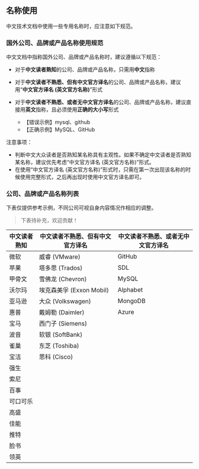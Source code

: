## 名称使用

中文技术文档中使用一些专用名称时，应注意如下规范。

### 国外公司、品牌或产品名称使用规范

中文文档中指称国外公司、品牌或产品名称时，建议遵循以下规范：

- 对于**中文读者熟知**的公司、品牌或产品名称，只需用**中文**指称
- 对于**中文读者不熟悉、但有中文官方译名**的公司、品牌或产品名称，建议用“**中文官方译名 (英文官方名称)**”形式
- 对于**中文读者不熟悉、或者无中文官方译名**的公司、品牌或产品名称，建议直接用**英文**指称，且必须使用**正确的大小写**形式

    - 【错误示例】mysql、github
    - 【正确示例】MySQL、GitHub

注意事项：

- 判断中文大众读者是否熟知某名称具有主观性。如果不确定中文读者是否熟知某名称，建议优先考虑“中文官方译名 (英文官方名称)”形式。
- 在使用“中文官方译名 (英文官方名称)”形式时，只需在第一次出现该名称的时候使用完整形式，之后再出现时使用中文官方译名即可。

### 公司、品牌或产品名称列表

下表仅提供参考示例，不同公司可视自身内容情况作相应的调整。

> 下表待补充，欢迎贡献！

|中文读者熟知|中文读者不熟悉、但有中文官方译名|中文读者不熟悉、或者无中文官方译名|
|---|---|---|
|微软|威睿 (VMware)|GitHub|
|苹果|塔多思 (Trados)|SDL|
|甲骨文|雪佛龙 (Chevron)|MySQL|
|沃尔玛|埃克森美孚 (Exxon Mobil)|Alphabet|
|亚马逊|大众 (Volkswagen)|MongoDB|
|惠普|戴姆勒 (Daimler)|Azure|
|宝马|西门子 (Siemens)||
|波音|软银 (SoftBank)||
|雀巢|东芝 (Toshiba)||
|宝洁|思科 (Cisco)||
|强生|||
|索尼|||
|百事|||
|可口可乐|||
|高盛|||
|佳能|||
|推特|||
|脸书|||
|领英|||
